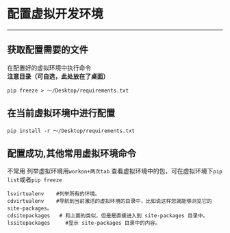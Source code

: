 # 配置虚拟开发环境

---

## 获取配置需要的文件

在配置好的虚拟环境中执行命令  
**注意目录（可自选，此处放在了桌面）**

```
pip freeze > ～/Desktop/requirements.txt
```

## 在当前虚拟环境中进行配置

```
pip install -r ～/Desktop/requirements.txt
```

## 配置成功,其他常用虚拟环境命令
不常用
列举虚拟环境用`workon+两次tab`
查看虚拟环境中的包，可在虚拟环境下`pip list`或者`pip freeze`
```
lsvirtualenv    #列举所有的环境。
cdvirtualenv    #导航到当前激活的虚拟环境的目录中，比如说这样您就能够浏览它的 site-packages。
cdsitepackages   # 和上面的类似，但是是直接进入到 site-packages 目录中。
lssitepackages     #显示 site-packages 目录中的内容。
```



